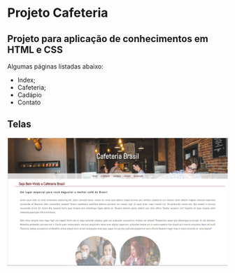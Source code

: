 # Projeto Cafeteria

## Projeto para aplicação de conhecimentos em HTML e CSS

Algumas páginas listadas abaixo:

- Index;
- Cafeteria;
- Cadápio
- Contato

## Telas

![Tela Index](/telas/index.png)
